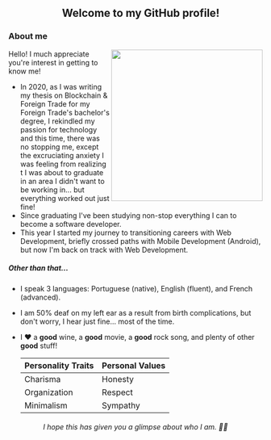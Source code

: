 <h2 align="center"><img src="https://cdn-icons-png.flaticon.com/512/733/733609.png" width="16px"> Welcome to my GitHub profile!</h2>

<h3>About me</h3>

<img src="https://user-images.githubusercontent.com/71517464/132427018-5963a25b-3621-487f-83b0-9230886e47dd.gif" width="300px" align="right">

Hello! I much appreciate you're interest in getting to know me!

* In 2020, as I was writing my thesis on Blockchain & Foreign Trade for my Foreign Trade's bachelor's degree, I rekindled my passion for technology and this time, there was no stopping me, except the excruciating anxiety I was feeling from realizing t I was about to graduate in an area I didn't want to be working in... but everything worked out just fine!
* Since graduating I've been studying non-stop everything I can to become a software developer.
* This year I started my journey to transitioning careers with Web Development, briefly crossed paths with Mobile Development (Android), but now I'm back on track with Web Development.

<h5>Other than that...</h5>

* I speak 3 languages: Portuguese (native), English (fluent), and French (advanced).
* I am 50% deaf on my left ear as a result from birth complications, but don't worry, I hear just fine... most of the time.
* I ❤️ a **good** wine, a **good** movie, a **good** rock song, and plenty of other **good** stuff!

  Personality Traits | Personal Values
  ------------ | -------------
  Charisma | Honesty
  Organization | Respect
  Minimalism | Sympathy



<h6 align="center"><em>I hope this has given you a glimpse about who I am. ✌🏽</em></h6>
<!--
**pedrogcamposb/pedrogcamposb** is a ✨ _special_ ✨ repository because its `README.md` (this file) appears on your GitHub profile.

Here are some ideas to get you started:

- 🔭 I’m currently working on ...
- 🌱 I’m currently learning ...
- 👯 I’m looking to collaborate on ...
- 🤔 I’m looking for help with ...
- 💬 Ask me about ...
- 📫 How to reach me: ...
- 😄 Pronouns: ...
- ⚡ Fun fact: ...

To add: links (personal website, linkedin), about me, spoken lannguages, programming languages, header
-->
